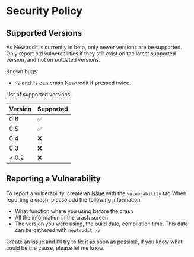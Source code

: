 # Security Policy

## Supported Versions

As Newtrodit is currently in beta, only newer versions are be supported. Only report old vulnerabilities if they still exist on the latest supported version, and not on outdated versions.  

Known bugs:  
 - `^Z` and `^Y` can crash Newtrodit if pressed twice.

List of supported versions:

| Version | Supported          |
| ------- | ------------------ |
| 0.6     | :white_check_mark: |
| 0.5     | :white_check_mark: |
| 0.4     | :x:                |
| 0.3     | :x:                |
| < 0.2   | :x:                |

## Reporting a Vulnerability

To report a vulnerability, create an [issue](https://github.com/anic17/Newtrodit/issues) with the `vulnerability` tag
When reporting a crash, please add the following information:

 - What function where you using before the crash
 - All the information in the crash screen
 - The version you were using, the build date, compilation time. This data can be gathered with `newtrodit -v`
 
 Create an issue and I'll try to fix it as soon as possible, if you know what could be the cause, please let me know.
